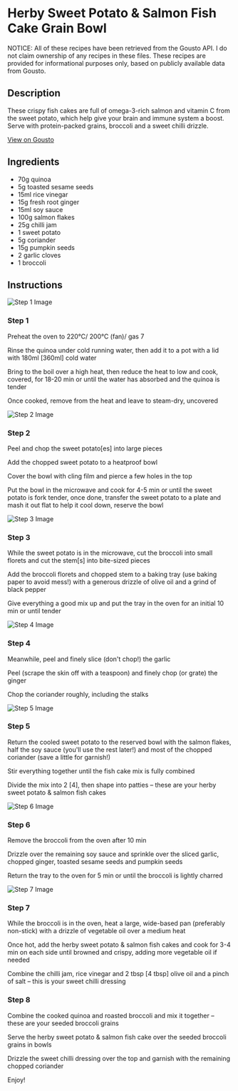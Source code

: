 # Herby Sweet Potato & Salmon Fish Cake Grain Bowl

NOTICE: All of these recipes have been retrieved from the Gousto API. I do not claim ownership of any recipes in these files. These recipes are provided for informational purposes only, based on publicly available data from Gousto.

## Description

These crispy fish cakes are full of omega-3-rich salmon and vitamin C from the sweet potato, which help give your brain and immune system a boost. Serve with protein-packed grains, broccoli and a sweet chilli drizzle.

[View on Gousto](https://www.gousto.co.uk/recipes/cookbook/herby-sweet-potato-salmon-fishcake-grain-bowl)

## Ingredients

- 70g quinoa
- 5g toasted sesame seeds
- 15ml rice vinegar	
- 15g fresh root ginger
- 15ml soy sauce
- 100g salmon flakes
- 25g chilli jam	
- 1 sweet potato
- 5g coriander
- 15g pumpkin seeds 
- 2 garlic cloves
- 1 broccoli

## Instructions

![Step 1 Image](https://production-media.gousto.co.uk/cms/recipe-step-image/Step-1-1610453856852-x200.jpg)

### Step 1

Preheat the oven to 220°C/ 200°C (fan)/ gas 7

Rinse the quinoa under cold running water, then add it to a pot with a lid with 180ml<span class="text-danger"> [360ml] </span>cold water

Bring to the boil over a high heat, then reduce the heat to low and cook, covered, for 18-20 min or until the water has absorbed and the quinoa is tender

Once cooked, remove from the heat and leave to steam-dry, uncovered

![Step 2 Image](https://production-media.gousto.co.uk/cms/recipe-step-image/Step-2-1610453880592-x200.jpg)

### Step 2

Peel and chop the sweet potato<span class="text-danger">[es]</span> into large pieces

Add the chopped sweet potato to a heatproof bowl

Cover the bowl with cling film and pierce a few holes in the top

Put the bowl in the microwave and cook for 4-5 min or until the sweet potato is fork tender, once done, transfer the sweet potato to a plate and mash it out flat to help it cool down, reserve the bowl

![Step 3 Image](https://production-media.gousto.co.uk/cms/recipe-step-image/Step-3-1610453915271-x200.jpg)

### Step 3

While the sweet potato is in the microwave, cut the broccoli into small florets and cut the stem<span class="text-danger">[s]</span> into bite-sized pieces

Add the broccoli florets and chopped stem to a baking tray (use baking paper to avoid mess!) with a generous drizzle of olive oil and a grind of black pepper

Give everything a good mix up and put the tray in the oven for an initial 10 min or until tender

![Step 4 Image](https://production-media.gousto.co.uk/cms/recipe-step-image/Step-4-1610453930668-x200.jpg)

### Step 4

Meanwhile, peel and finely slice (don't chop!) the garlic

Peel (scrape the skin off with a teaspoon) and finely chop (or grate) the ginger

Chop the coriander roughly, including the stalks

![Step 5 Image](https://production-media.gousto.co.uk/cms/recipe-step-image/Step-5-1610453957591-x200.jpg)

### Step 5

Return the cooled sweet potato to the reserved bowl with the salmon flakes, half the soy sauce (you'll use the rest later!) and most of the chopped coriander (save a little for garnish!)

Stir everything together until the fish cake mix is fully combined

Divide the mix into 2 <span class="text-danger">[4]</span>, then shape into patties – these are your herby sweet potato & salmon fish cakes

![Step 6 Image](https://production-media.gousto.co.uk/cms/recipe-step-image/Step-6-1610454442048-x200.jpg)

### Step 6

Remove the broccoli from the oven after 10 min

Drizzle over the remaining soy sauce and sprinkle over the sliced garlic, chopped ginger, toasted sesame seeds and pumpkin seeds

Return the tray to the oven for 5 min or until the broccoli is lightly charred

![Step 7 Image](https://production-media.gousto.co.uk/cms/recipe-step-image/Step-7-1610454447582-x200.jpg)

### Step 7

While the broccoli is in the oven, heat a large, wide-based pan (preferably non-stick) with a drizzle of vegetable oil over a medium heat

Once hot, add the herby sweet potato & salmon fish cakes and cook for 3-4 min on each side until browned and crispy, adding more vegetable oil if needed

Combine the chilli jam, rice vinegar and 2 tbsp <span class="text-danger">[4 tbsp]</span> olive oil and a pinch of salt – this is your sweet chilli dressing

### Step 8

Combine the cooked quinoa and roasted broccoli and mix it together – these are your seeded broccoli grains

Serve the herby sweet potato & salmon fish cake over the seeded broccoli grains in bowls

Drizzle the sweet chilli dressing over the top and garnish with the remaining chopped coriander

Enjoy!

